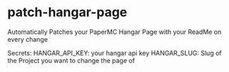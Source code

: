# patch-hangar-page
Automatically Patches your PaperMC Hangar Page with your ReadMe on every change

Secrets:
HANGAR_API_KEY: your hangar api key
HANGAR_SLUG: Slug of the Project you want to change the page of
